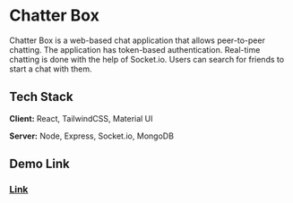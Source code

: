 
# Chatter Box

Chatter Box is a web-based chat application that allows peer-to-peer chatting.
The application has token-based authentication. Real-time chatting is done with the help of Socket.io. Users can search for friends to start a chat with them.



## Tech Stack

**Client:** React, TailwindCSS, Material UI

**Server:** Node, Express, Socket.io, MongoDB


## Demo Link

### [Link](https://chatterbox-lnkt.onrender.com)


